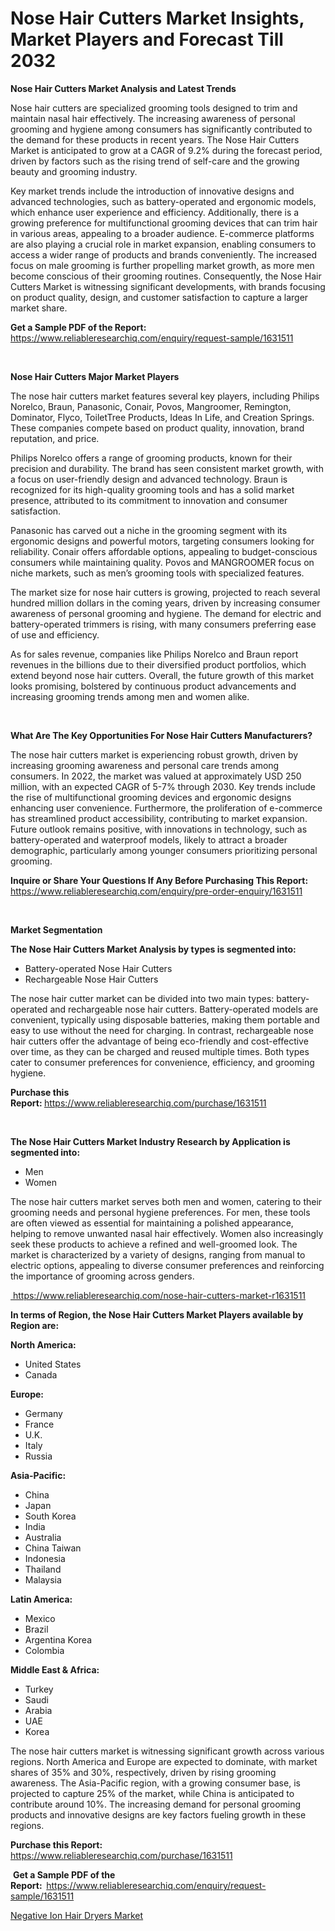 <p><h1>Nose Hair Cutters Market Insights, Market Players and Forecast Till 2032</h1></p><p><strong>Nose Hair Cutters Market Analysis and Latest Trends</strong></p>
<p><p>Nose hair cutters are specialized grooming tools designed to trim and maintain nasal hair effectively. The increasing awareness of personal grooming and hygiene among consumers has significantly contributed to the demand for these products in recent years. The Nose Hair Cutters Market is anticipated to grow at a CAGR of 9.2% during the forecast period, driven by factors such as the rising trend of self-care and the growing beauty and grooming industry.</p><p>Key market trends include the introduction of innovative designs and advanced technologies, such as battery-operated and ergonomic models, which enhance user experience and efficiency. Additionally, there is a growing preference for multifunctional grooming devices that can trim hair in various areas, appealing to a broader audience. E-commerce platforms are also playing a crucial role in market expansion, enabling consumers to access a wider range of products and brands conveniently. The increased focus on male grooming is further propelling market growth, as more men become conscious of their grooming routines. Consequently, the Nose Hair Cutters Market is witnessing significant developments, with brands focusing on product quality, design, and customer satisfaction to capture a larger market share.</p></p>
<p><strong>Get a Sample PDF of the Report:&nbsp;</strong> <a href="https://www.reliableresearchiq.com/enquiry/request-sample/1631511?utm_campaign=2927&utm_medium=2&utm_source=Github&utm_content=ia&utm_term=05042025&utm_id=nose-hair-cutters">https://www.reliableresearchiq.com/enquiry/request-sample/1631511</a></p>
<p>&nbsp;</p>
<p><strong>Nose Hair Cutters Major Market Players</strong></p>
<p><p>The nose hair cutters market features several key players, including Philips Norelco, Braun, Panasonic, Conair, Povos, Mangroomer, Remington, Dominator, Flyco, ToiletTree Products, Ideas In Life, and Creation Springs. These companies compete based on product quality, innovation, brand reputation, and price.</p><p>Philips Norelco offers a range of grooming products, known for their precision and durability. The brand has seen consistent market growth, with a focus on user-friendly design and advanced technology. Braun is recognized for its high-quality grooming tools and has a solid market presence, attributed to its commitment to innovation and consumer satisfaction.</p><p>Panasonic has carved out a niche in the grooming segment with its ergonomic designs and powerful motors, targeting consumers looking for reliability. Conair offers affordable options, appealing to budget-conscious consumers while maintaining quality. Povos and MANGROOMER focus on niche markets, such as men’s grooming tools with specialized features.</p><p>The market size for nose hair cutters is growing, projected to reach several hundred million dollars in the coming years, driven by increasing consumer awareness of personal grooming and hygiene. The demand for electric and battery-operated trimmers is rising, with many consumers preferring ease of use and efficiency.</p><p>As for sales revenue, companies like Philips Norelco and Braun report revenues in the billions due to their diversified product portfolios, which extend beyond nose hair cutters. Overall, the future growth of this market looks promising, bolstered by continuous product advancements and increasing grooming trends among men and women alike.</p></p>
<p>&nbsp;</p>
<p><strong>What Are The Key Opportunities For Nose Hair Cutters Manufacturers?</strong></p>
<p><p>The nose hair cutters market is experiencing robust growth, driven by increasing grooming awareness and personal care trends among consumers. In 2022, the market was valued at approximately USD 250 million, with an expected CAGR of 5-7% through 2030. Key trends include the rise of multifunctional grooming devices and ergonomic designs enhancing user convenience. Furthermore, the proliferation of e-commerce has streamlined product accessibility, contributing to market expansion. Future outlook remains positive, with innovations in technology, such as battery-operated and waterproof models, likely to attract a broader demographic, particularly among younger consumers prioritizing personal grooming.</p></p>
<p><strong>Inquire or Share Your Questions If Any Before Purchasing This Report:</strong> <a href="https://www.reliableresearchiq.com/enquiry/pre-order-enquiry/1631511?utm_campaign=2927&utm_medium=2&utm_source=Github&utm_content=ia&utm_term=05042025&utm_id=nose-hair-cutters">https://www.reliableresearchiq.com/enquiry/pre-order-enquiry/1631511</a></p>
<p>&nbsp;</p>
<p><strong>Market Segmentation</strong></p>
<p><strong>The Nose Hair Cutters Market Analysis by types is segmented into:</strong></p>
<p><ul><li>Battery-operated Nose Hair Cutters</li><li>Rechargeable Nose Hair Cutters</li></ul></p>
<p><p>The nose hair cutter market can be divided into two main types: battery-operated and rechargeable nose hair cutters. Battery-operated models are convenient, typically using disposable batteries, making them portable and easy to use without the need for charging. In contrast, rechargeable nose hair cutters offer the advantage of being eco-friendly and cost-effective over time, as they can be charged and reused multiple times. Both types cater to consumer preferences for convenience, efficiency, and grooming hygiene.</p></p>
<p><strong>Purchase this Report:&nbsp;</strong><a href="https://www.reliableresearchiq.com/purchase/1631511?utm_campaign=2927&utm_medium=2&utm_source=Github&utm_content=ia&utm_term=05042025&utm_id=nose-hair-cutters">https://www.reliableresearchiq.com/purchase/1631511</a></p>
<p>&nbsp;</p>
<p><strong>The Nose Hair Cutters Market Industry Research by Application is segmented into:</strong></p>
<p><ul><li>Men</li><li>Women</li></ul></p>
<p><p>The nose hair cutters market serves both men and women, catering to their grooming needs and personal hygiene preferences. For men, these tools are often viewed as essential for maintaining a polished appearance, helping to remove unwanted nasal hair effectively. Women also increasingly seek these products to achieve a refined and well-groomed look. The market is characterized by a variety of designs, ranging from manual to electric options, appealing to diverse consumer preferences and reinforcing the importance of grooming across genders.</p></p>
<p><a href="https://www.reliableresearchiq.com/nose-hair-cutters-market-r1631511?utm_campaign=2927&utm_medium=2&utm_source=Github&utm_content=ia&utm_term=05042025&utm_id=nose-hair-cutters">&nbsp;https://www.reliableresearchiq.com/nose-hair-cutters-market-r1631511</a></p>
<p><strong>In terms of Region, the Nose Hair Cutters Market Players available by Region are:</strong></p>
<p>
    <p> <strong> North America: </strong>
        <ul>
            <li>United States</li>
            <li>Canada</li>
        </ul>
        </p> 
    <p> <strong> Europe: </strong>
        <ul>
            <li>Germany</li>
            <li>France</li>
            <li>U.K.</li>
            <li>Italy</li>
            <li>Russia</li>
        </ul>
        </p> 
    <p> <strong> Asia-Pacific: </strong>
        <ul>
            <li>China</li>
            <li>Japan</li>
            <li>South Korea</li>
            <li>India</li>
            <li>Australia</li>
            <li>China Taiwan</li>
            <li>Indonesia</li>
            <li>Thailand</li>
            <li>Malaysia</li>
        </ul>
        </p> 
    <p> <strong> Latin America: </strong>
        <ul>
            <li>Mexico</li>
            <li>Brazil</li>
            <li>Argentina Korea</li>
            <li>Colombia</li>
        </ul>
        </p> 
    <p> <strong> Middle East & Africa: </strong>
        <ul>
            <li>Turkey</li>
            <li>Saudi</li>
            <li>Arabia</li>
            <li>UAE</li>
            <li>Korea</li>
        </ul>
    </p>
    </p>
<p><p>The nose hair cutters market is witnessing significant growth across various regions. North America and Europe are expected to dominate, with market shares of 35% and 30%, respectively, driven by rising grooming awareness. The Asia-Pacific region, with a growing consumer base, is projected to capture 25% of the market, while China is anticipated to contribute around 10%. The increasing demand for personal grooming products and innovative designs are key factors fueling growth in these regions.</p></p>
<p><strong>Purchase this Report: </strong><a href="https://www.reliableresearchiq.com/purchase/1631511?utm_campaign=2927&utm_medium=2&utm_source=Github&utm_content=ia&utm_term=05042025&utm_id=nose-hair-cutters">https://www.reliableresearchiq.com/purchase/1631511</a></p>
<p>&nbsp;<strong>Get a Sample PDF of the Report:&nbsp;&nbsp;</strong><a href="https://www.reliableresearchiq.com/enquiry/request-sample/1631511?utm_campaign=2927&utm_medium=2&utm_source=Github&utm_content=ia&utm_term=05042025&utm_id=nose-hair-cutters">https://www.reliableresearchiq.com/enquiry/request-sample/1631511</a></p>
<p><strong></strong></p>
<p><p><a href="https://github.com/sapsaidamary/Market-Research-Report-List-1/blob/main/negative-ion-hair-dryers-market.md?utm_campaign=2927&utm_medium=2&utm_source=Github&utm_content=ia&utm_term=05042025&utm_id=nose-hair-cutters">Negative Ion Hair Dryers Market</a></p></p>